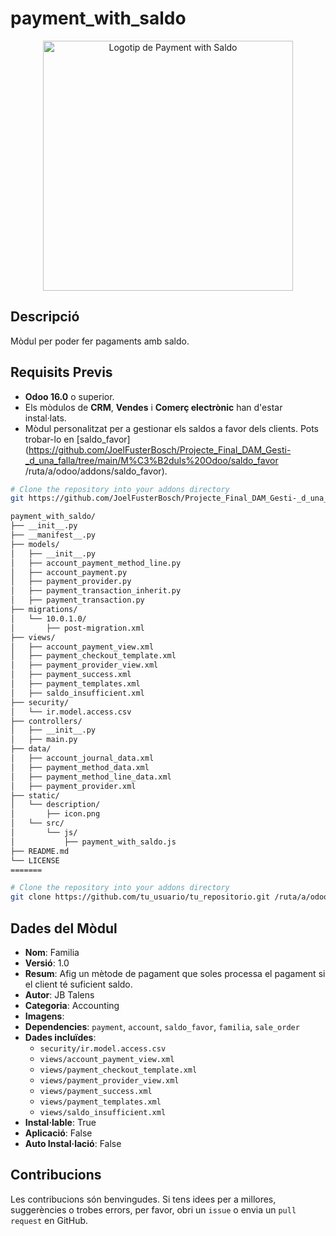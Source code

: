 # payment_with_saldo
<p align= "center">
   <img src="static/description/icon.png" alt="Logotip de Payment with Saldo" width="400"/>
</p>

## Descripció
Mòdul per poder fer pagaments amb saldo.

## Requisits Previs
- **Odoo 16.0** o superior.
- Els mòdulos de **CRM**, **Vendes** i **Comerç electrònic** han d'estar instal·lats.
- Mòdul personalitzat per a gestionar els saldos a favor dels clients. Pots trobar-lo en [saldo_favor](https://github.com/JoelFusterBosch/Projecte_Final_DAM_Gesti-_d_una_falla/tree/main/M%C3%B2duls%20Odoo/saldo_favor /ruta/a/odoo/addons/saldo_favor).

```bash
# Clone the repository into your addons directory
git https://github.com/JoelFusterBosch/Projecte_Final_DAM_Gesti-_d_una_falla/tree/main/M%C3%B2duls%20Odoo/payment_with_saldo /ruta/a/odoo/addons/payment_with_saldo

payment_with_saldo/
├── __init__.py
├── __manifest__.py
├── models/
│   ├── __init__.py
│   ├── account_payment_method_line.py
│   ├── account_payment.py
│   ├── payment_provider.py
│   ├── payment_transaction_inherit.py
│   ├── payment_transaction.py
├── migrations/
│   └── 10.0.1.0/
│       ├── post-migration.xml
├── views/
│   ├── account_payment_view.xml
│   ├── payment_checkout_template.xml
│   ├── payment_provider_view.xml
│   ├── payment_success.xml
│   ├── payment_templates.xml
│   ├── saldo_insufficient.xml
├── security/
│   └── ir.model.access.csv
├── controllers/
│   ├── __init__.py
│   ├── main.py
├── data/
│   ├── account_journal_data.xml
│   ├── payment_method_data.xml
│   ├── payment_method_line_data.xml
│   ├── payment_provider.xml
├── static/
│   └── description/
│       ├── icon.png
│   └── src/
│       └── js/
│           ├── payment_with_saldo.js
├── README.md
└── LICENSE
=======
```

```bash
# Clone the repository into your addons directory
git clone https://github.com/tu_usuario/tu_repositorio.git /ruta/a/odoo/addons/payment_with_saldo
```

## Dades del Mòdul

- **Nom**: Familia
- **Versió**: 1.0
- **Resum**: Afig un mètode de pagament que soles processa el pagament si el client té suficient saldo.
- **Autor**: JB Talens
- **Categoria**: Accounting
- **Imagens**: 
- **Dependencies**: `payment`, `account`, `saldo_favor`, `familia`, `sale_order` 
- **Dades incluïdes**:
  - `security/ir.model.access.csv`
  - `views/account_payment_view.xml`
  - `views/payment_checkout_template.xml`
  - `views/payment_provider_view.xml`
  - `views/payment_success.xml`
  - `views/payment_templates.xml`
  - `views/saldo_insufficient.xml`
- **Instal·lable**: True
- **Aplicació**: False
- **Auto Instal·lació**: False

## Contribucions

Les contribucions són benvingudes. Si tens idees per a millores, suggerències o trobes errors, per favor, obri un `issue` o envia un `pull request` en GitHub.

